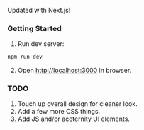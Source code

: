 Updated with Next.js! 
### Getting Started

1. Run dev server:

```bash
npm run dev
```

2. Open [http://localhost:3000](http://localhost:3000) in browser.

### TODO
1. Touch up overall design for cleaner look.
2. Add a few more CSS things.
3. Add JS and/or aceternity UI elements.
